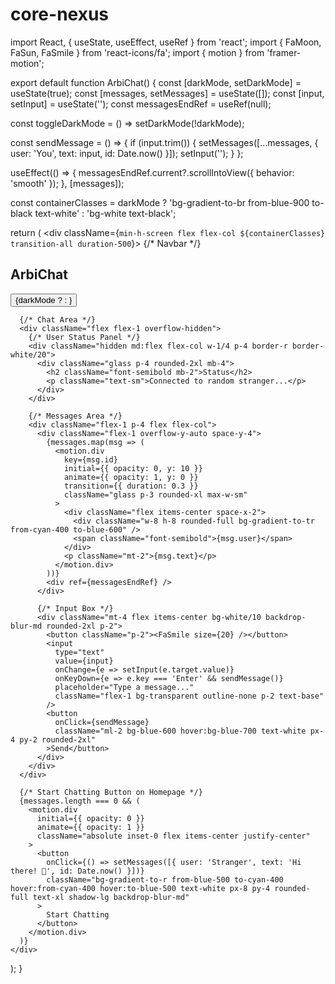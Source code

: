 # core-nexus
import React, { useState, useEffect, useRef } from 'react';
import { FaMoon, FaSun, FaSmile } from 'react-icons/fa';
import { motion } from 'framer-motion';

export default function ArbiChat() {
  const [darkMode, setDarkMode] = useState(true);
  const [messages, setMessages] = useState([]);
  const [input, setInput] = useState('');
  const messagesEndRef = useRef(null);

  const toggleDarkMode = () => setDarkMode(!darkMode);

  const sendMessage = () => {
    if (input.trim()) {
      setMessages([...messages, { user: 'You', text: input, id: Date.now() }]);
      setInput('');
    }
  };

  useEffect(() => {
    messagesEndRef.current?.scrollIntoView({ behavior: 'smooth' });
  }, [messages]);

  const containerClasses = darkMode ? 'bg-gradient-to-br from-blue-900 to-black text-white' : 'bg-white text-black';

  return (
    <div className={`min-h-screen flex flex-col ${containerClasses} transition-all duration-500`}>
      {/* Navbar */}
      <nav className="flex justify-between items-center p-4 backdrop-blur-md bg-white/10">
        <h1 className="text-2xl font-bold">ArbiChat</h1>
        <button onClick={toggleDarkMode} className="p-2 rounded-full hover:bg-white/20">
          {darkMode ? <FaSun size={20} /> : <FaMoon size={20} />}
        </button>
      </nav>

      {/* Chat Area */}
      <div className="flex flex-1 overflow-hidden">
        {/* User Status Panel */}
        <div className="hidden md:flex flex-col w-1/4 p-4 border-r border-white/20">
          <div className="glass p-4 rounded-2xl mb-4">
            <h2 className="font-semibold mb-2">Status</h2>
            <p className="text-sm">Connected to random stranger...</p>
          </div>
        </div>

        {/* Messages Area */}
        <div className="flex-1 p-4 flex flex-col">
          <div className="flex-1 overflow-y-auto space-y-4">
            {messages.map(msg => (
              <motion.div
                key={msg.id}
                initial={{ opacity: 0, y: 10 }}
                animate={{ opacity: 1, y: 0 }}
                transition={{ duration: 0.3 }}
                className="glass p-3 rounded-xl max-w-sm"
              >
                <div className="flex items-center space-x-2">
                  <div className="w-8 h-8 rounded-full bg-gradient-to-tr from-cyan-400 to-blue-600" />
                  <span className="font-semibold">{msg.user}</span>
                </div>
                <p className="mt-2">{msg.text}</p>
              </motion.div>
            ))}
            <div ref={messagesEndRef} />
          </div>

          {/* Input Box */}
          <div className="mt-4 flex items-center bg-white/10 backdrop-blur-md rounded-2xl p-2">
            <button className="p-2"><FaSmile size={20} /></button>
            <input
              type="text"
              value={input}
              onChange={e => setInput(e.target.value)}
              onKeyDown={e => e.key === 'Enter' && sendMessage()}
              placeholder="Type a message..."
              className="flex-1 bg-transparent outline-none p-2 text-base"
            />
            <button
              onClick={sendMessage}
              className="ml-2 bg-blue-600 hover:bg-blue-700 text-white px-4 py-2 rounded-2xl"
            >Send</button>
          </div>
        </div>
      </div>

      {/* Start Chatting Button on Homepage */}
      {messages.length === 0 && (
        <motion.div
          initial={{ opacity: 0 }}
          animate={{ opacity: 1 }}
          className="absolute inset-0 flex items-center justify-center"
        >
          <button
            onClick={() => setMessages([{ user: 'Stranger', text: 'Hi there! 👋', id: Date.now() }])}
            className="bg-gradient-to-r from-blue-500 to-cyan-400 hover:from-cyan-400 hover:to-blue-500 text-white px-8 py-4 rounded-full text-xl shadow-lg backdrop-blur-md"
          >
            Start Chatting
          </button>
        </motion.div>
      )}
    </div>
  );
}
